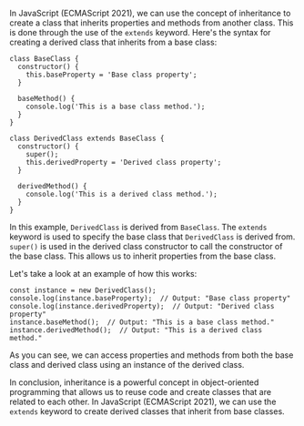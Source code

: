 In JavaScript (ECMAScript 2021), we can use the concept of inheritance to create a class that inherits properties and methods from another class. This is done through the use of the `extends` keyword. Here's the syntax for creating a derived class that inherits from a base class:

```
class BaseClass {
  constructor() {
    this.baseProperty = 'Base class property';
  }

  baseMethod() {
    console.log('This is a base class method.');
  }
}

class DerivedClass extends BaseClass {
  constructor() {
    super();
    this.derivedProperty = 'Derived class property';
  }

  derivedMethod() {
    console.log('This is a derived class method.');
  }
}
```

In this example, `DerivedClass` is derived from `BaseClass`. The `extends` keyword is used to specify the base class that `DerivedClass` is derived from. `super()` is used in the derived class constructor to call the constructor of the base class. This allows us to inherit properties from the base class.

Let's take a look at an example of how this works:

```
const instance = new DerivedClass();
console.log(instance.baseProperty);  // Output: "Base class property"
console.log(instance.derivedProperty);  // Output: "Derived class property"
instance.baseMethod();  // Output: "This is a base class method."
instance.derivedMethod();  // Output: "This is a derived class method."
```

As you can see, we can access properties and methods from both the base class and derived class using an instance of the derived class.

In conclusion, inheritance is a powerful concept in object-oriented programming that allows us to reuse code and create classes that are related to each other. In JavaScript (ECMAScript 2021), we can use the `extends` keyword to create derived classes that inherit from base classes.